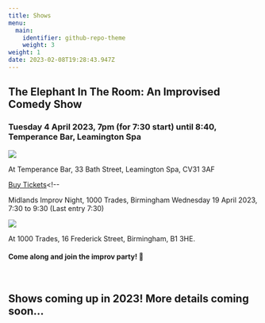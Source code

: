 ```yaml
---
title: Shows
menu:
  main:
    identifier: github-repo-theme
    weight: 3
weight: 1
date: 2023-02-08T19:28:43.947Z
---
```

## T﻿he Elephant In The Room: An Improvised Comedy Show

### Tuesday 4 April 2023, 7pm (for 7:30 start) until 8:40, Temperance Bar, Leamington Spa

![](/uploads/temperance-.png)

At Temperance Bar, 33 Bath Street, Leamington Spa,  CV31 3AF

[B﻿uy Tickets](https://www.eventbrite.co.uk/e/the-elephant-in-the-room-an-improvised-comedy-show-tickets-557163369637?aff=ebdssbdestsearch)<!--

Midlands Improv Night, 1000 Trades, Birmingham 
Wednesday 19 April 2023, 7:30 to 9:30 (Last entry 7:30) 

![](/uploads/rai-leigh-kate-ben.jpg)

At 1000 Trades, 16 Frederick Street, Birmingham, B1 3HE.



#### Come along and join the improv party! 🎉 <br><br><br>

## S﻿hows coming up in 2023! More details coming soon...

<!--

Saturday and Sunday, 27 - 28 May 2023, Brighton Fringe\
T﻿uesday 27 June 2023 at Temperance in Leamington Spa\
S﻿aturday and Sunday 5-6 August, Art in the Park in Leamington Spa